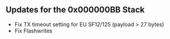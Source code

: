 ## Updates for the 0x000000BB Stack

- Fix TX timeout setting for EU SF12/125 (payload > 27 bytes)
- Fix Flashwrites
